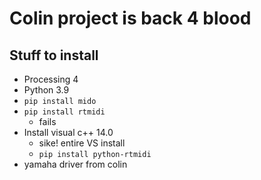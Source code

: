 # Colin project is back 4 blood

## Stuff to install

- Processing 4
- Python 3.9
- `pip install mido`
- `pip install rtmidi`
    - fails
- Install visual c++ 14.0
    - sike! entire VS install
    - `pip install python-rtmidi`
 - yamaha driver from colin
 